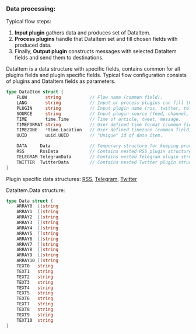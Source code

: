 ### Data processing:

Typical flow steps:

1. **Input plugin** gathers data and produces set of DataItem.
2. **Process plugins** handle that DataItem set and fill chosen fields with produced data.
3. Finally, **Output plugin** constructs messages with selected DataItem fields and send them to destinations. 


DataItem is a data structure with specific fields, contains common for all plugins fields and plugin specific fields.
Typical flow configuration consists of plugins and DataItem fields as parameters.

```go
type DataItem struct {
	FLOW       string           // Flow name (common field).
	LANG       string           // Input or process plugins can fill this field.
	PLUGIN     string           // Input plugin name (rss, twitter, telegram etc.).
	SOURCE     string           // Input plugin source (feed, channel, chat etc.).
	TIME       time.Time        // Time of article, tweet, message.
	TIMEFORMAT string           // User defined time format (common field).
	TIMEZONE   *time.Location   // User defined timezone (common field).
	UUID       uuid.UUID        // "Unique" id of data item.

	DATA     Data               // Temporary structure for keeping process plugins results.
	RSS      RssData            // Contains nested RSS plugin structure.
	TELEGRAM TelegramData       // Contains nested Telegram plugin structure.
	TWITTER  TwitterData        // Contains nested Twitter plugin structure.
}
```

Plugin specific data structures: [RSS](https://github.com/livelace/gosquito/blob/master/docs/plugins/input/rss.md), [Telegram](https://github.com/livelace/gosquito/blob/master/docs/plugins/input/telegram.md), [Twitter](https://github.com/livelace/gosquito/blob/master/docs/plugins/input/twitter.md)

DataItem.Data structure:
```go
type Data struct {
	ARRAY0  []string
	ARRAY1  []string
	ARRAY2  []string
	ARRAY3  []string
	ARRAY4  []string
	ARRAY5  []string
	ARRAY6  []string
	ARRAY7  []string
	ARRAY8  []string
	ARRAY9  []string
	ARRAY10 []string
	TEXT0   string
	TEXT1   string
	TEXT2   string
	TEXT3   string
	TEXT4   string
	TEXT5   string
	TEXT6   string
	TEXT7   string
	TEXT8   string
	TEXT9   string
	TEXT10  string
}
```
